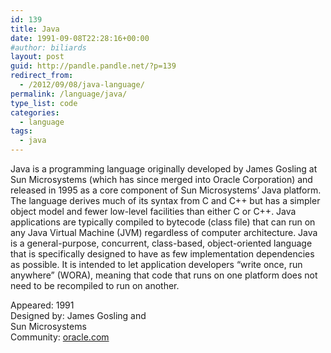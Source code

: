 ```yaml
---
id: 139
title: Java
date: 1991-09-08T22:28:16+00:00
#author: biliards
layout: post
guid: http://pandle.pandle.net/?p=139
redirect_from:
  - /2012/09/08/java-language/
permalink: /language/java/
type_list: code
categories:
  - language
tags:
  - java
---
```

Java is a programming language originally developed by James Gosling at Sun Microsystems (which has since merged into Oracle Corporation) and released in 1995 as a core component of Sun Microsystems&#8217; Java platform. The language derives much of its syntax from C and C++ but has a simpler object model and fewer low-level facilities than either C or C++. Java applications are typically compiled to bytecode (class file) that can run on any Java Virtual Machine (JVM) regardless of computer architecture. Java is a general-purpose, concurrent, class-based, object-oriented language that is specifically designed to have as few implementation dependencies as possible. It is intended to let application developers &#8220;write once, run anywhere&#8221; (WORA), meaning that code that runs on one platform does not need to be recompiled to run on another.

Appeared: 1991  
Designed by: James Gosling and  
Sun Microsystems  
Community: [oracle.com](http://www.oracle.com/technetwork/java/index.html)

